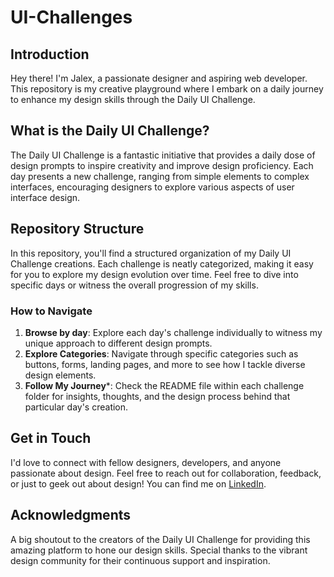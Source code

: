 # UI-Challenges
## Introduction
Hey there! I'm Jalex, a passionate designer and aspiring web developer. This repository is my creative playground where I embark on a daily journey to enhance my design skills through the Daily UI Challenge.
## What is the Daily UI Challenge?
The Daily UI Challenge is a fantastic initiative that provides a daily dose of design prompts to inspire creativity and improve design proficiency. Each day presents a new challenge, ranging from simple elements to complex interfaces, encouraging designers to explore various aspects of user interface design.
## Repository Structure
In this repository, you'll find a structured organization of my Daily UI Challenge creations. Each challenge is neatly categorized, making it easy for you to explore my design evolution over time. Feel free to dive into specific days or witness the overall progression of my skills.
### How to Navigate
1. **Browse by day**: Explore each day's challenge individually to witness my unique approach to different design prompts.
2. **Explore Categories**: Navigate through specific categories such as buttons, forms, landing pages, and more to see how I tackle diverse design elements.
3. **Follow My Journey***: Check the README file within each challenge folder for insights, thoughts, and the design process behind that particular day's creation.
## Get in Touch
I'd love to connect with fellow designers, developers, and anyone passionate about design. Feel free to reach out for collaboration, feedback, or just to geek out about design! You can find me on [LinkedIn](https://www.linkedin.com/in/artbyjalex/).
## Acknowledgments
A big shoutout to the creators of the Daily UI Challenge for providing this amazing platform to hone our design skills. Special thanks to the vibrant design community for their continuous support and inspiration.

